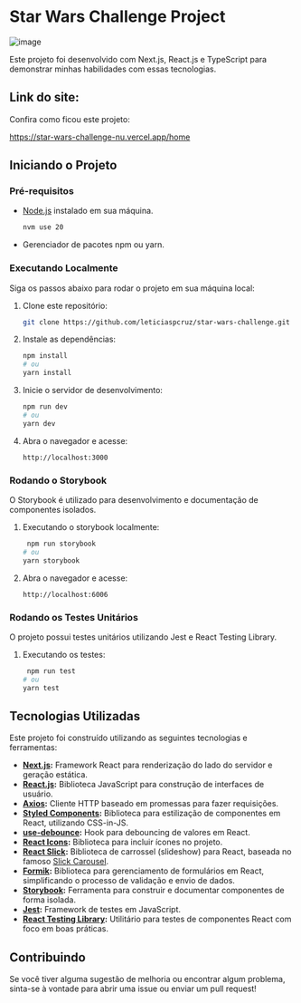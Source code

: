 # Star Wars Challenge Project

![image](https://github.com/user-attachments/assets/73577e03-cb33-40c7-8c81-16c89af276f9)


Este projeto foi desenvolvido com Next.js, React.js e TypeScript para demonstrar minhas habilidades com essas tecnologias.

## Link do site:

Confira como ficou este projeto:

https://star-wars-challenge-nu.vercel.app/home

## Iniciando o Projeto

### Pré-requisitos

- [Node.js](https://nodejs.org/) instalado em sua máquina.

    ```bash
    nvm use 20
    ```

- Gerenciador de pacotes npm ou yarn.

### Executando Localmente

Siga os passos abaixo para rodar o projeto em sua máquina local:

1. Clone este repositório:
    ```bash
    git clone https://github.com/leticiaspcruz/star-wars-challenge.git
    ```

2. Instale as dependências:
    ```bash
    npm install
    # ou
    yarn install
    ```

3. Inicie o servidor de desenvolvimento:
    ```bash
    npm run dev
    # ou
    yarn dev
    ```

4. Abra o navegador e acesse:
    ```
    http://localhost:3000
    ```

### Rodando o Storybook

O Storybook é utilizado para desenvolvimento e documentação de componentes isolados.

1. Executando o storybook localmente:
    ```bash
     npm run storybook
    # ou
    yarn storybook
    ```

2. Abra o navegador e acesse:
    ```
    http://localhost:6006
    ```

### Rodando os Testes Unitários

O projeto possui testes unitários utilizando Jest e React Testing Library.

1. Executando os testes:
    ```bash
     npm run test
    # ou
    yarn test
    ```



## Tecnologias Utilizadas

Este projeto foi construído utilizando as seguintes tecnologias e ferramentas:

- **[Next.js](https://nextjs.org/docs):** Framework React para renderização do lado do servidor e geração estática.
- **[React.js](https://react.dev/):** Biblioteca JavaScript para construção de interfaces de usuário.
- **[Axios](https://axios-http.com/):** Cliente HTTP baseado em promessas para fazer requisições.
- **[Styled Components](https://styled-components.com/docs):** Biblioteca para estilização de componentes em React, utilizando CSS-in-JS.
- **[use-debounce](https://www.npmjs.com/package/use-debounce):** Hook para debouncing de valores em React.
- **[React Icons](https://react-icons.github.io/react-icons/):** Biblioteca para incluir ícones no projeto.
- **[React Slick](https://react-slick.neostack.com/docs/get-started):** Biblioteca de carrossel (slideshow) para React, baseada no famoso [Slick Carousel](https://kenwheeler.github.io/slick/).
- **[Formik](https://formik.org/):** Biblioteca para gerenciamento de formulários em React, simplificando o processo de validação e envio de dados.
- **[Storybook](https://storybook.js.org/docs/react/get-started/introduction):** Ferramenta para construir e documentar componentes de forma isolada.
- **[Jest](https://jestjs.io/docs/getting-started):** Framework de testes em JavaScript.
- **[React Testing Library](https://testing-library.com/docs/react-testing-library/intro/):** Utilitário para testes de componentes React com foco em boas práticas.


## Contribuindo

Se você tiver alguma sugestão de melhoria ou encontrar algum problema, sinta-se à vontade para abrir uma issue ou enviar um pull request!
